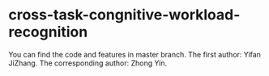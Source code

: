 # cross-task-congnitive-workload-recognition
You can find the code and features in master branch.
The first author: Yifan JiZhang. The corresponding author: Zhong Yin.
